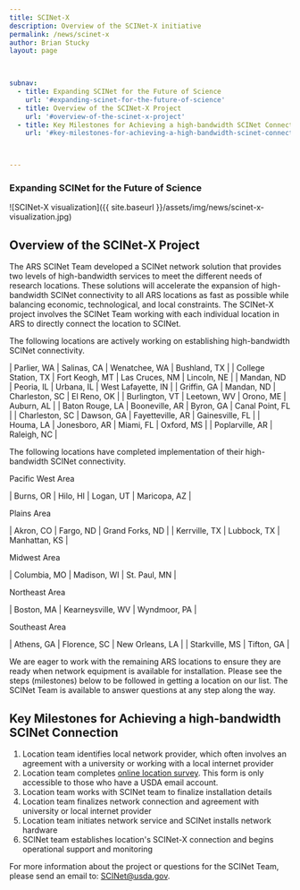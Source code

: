 ```yaml
---
title: SCINet-X
description: Overview of the SCINet-X initiative
permalink: /news/scinet-x
author: Brian Stucky
layout: page

 

subnav:
  - title: Expanding SCINet for the Future of Science
    url: '#expanding-scinet-for-the-future-of-science'
  - title: Overview of the SCINet-X Project
    url: '#overview-of-the-scinet-x-project'
  - title: Key Milestones for Achieving a high-bandwidth SCINet Connection
    url: '#key-milestones-for-achieving-a-high-bandwidth-scinet-connection'



---
```


### Expanding SCINet for the Future of Science

![SCINet-X visualization]({{ site.baseurl }}/assets/img/news/scinet-x-visualization.jpg)

## Overview of the SCINet-X Project

The ARS SCINet Team developed a SCINet network solution that provides two levels of high-bandwidth services to meet the different needs of research locations.  These solutions will accelerate the expansion of high-bandwidth SCINet connectivity to all ARS locations as fast as possible while balancing economic, technological, and local constraints.  The SCINet-X project involves the SCINet Team working with each individual location in ARS to directly connect the location to SCINet.  

The following locations are actively working on establishing high-bandwidth SCINet connectivity. 

| Parlier, WA | Salinas, CA | Wenatchee, WA |  Bushland, TX |
| College Station, TX | Fort Keogh, MT | Las Cruces, NM | Lincoln, NE |
| Mandan, ND | Peoria, IL | Urbana, IL | West Lafayette, IN |
| Griffin, GA | Mandan, ND | Charleston, SC | El Reno, OK |
| Burlington, VT | Leetown, WV | Orono, ME | Auburn, AL |
| Baton Rouge, LA | Booneville, AR | Byron, GA | Canal Point, FL |
| Charleston, SC | Dawson, GA | Fayetteville, AR | Gainesville, FL |
| Houma, LA | Jonesboro, AR | Miami, FL | Oxford, MS |
| Poplarville, AR | Raleigh, NC |



The following locations have completed implementation of their high-bandwidth SCINet connectivity. 

Pacific West Area 

| Burns, OR | Hilo, HI | Logan, UT | Maricopa, AZ | 

Plains Area

| Akron, CO | Fargo, ND | Grand Forks, ND |
| Kerrville, TX | Lubbock, TX | Manhattan, KS |

Midwest Area

| Columbia, MO | Madison, WI | St. Paul, MN |

Northeast Area

| Boston, MA | Kearneysville, WV | Wyndmoor, PA |

Southeast Area

| Athens, GA | Florence, SC | New Orleans, LA |
| Starkville, MS | Tifton, GA | 


We are eager to work with the remaining ARS locations to ensure they are ready when network equipment is available for installation. Please see the steps (milestones) below to be followed in getting a location on our list. The SCINet Team is available to answer questions at any step along the way. 


## Key Milestones for Achieving a high-bandwidth SCINet Connection

1. Location team identifies local network provider, which often involves an agreement with a university or working with a local internet provider
1. Location team completes [online location survey](https://forms.office.com/g/wcLFzhV73h). This form is only accessible to those who have a USDA email account.
1. Location team works with SCINet team to finalize installation details
1. Location team finalizes network connection and agreement with university or local internet provider
1. Location team initiates network service and SCINet installs network hardware
1. SCINet team establishes location's SCINet-X connection and begins operational support and monitoring

For more information about the project or questions for the SCINet Team, please send an email to: [SCINet@usda.gov](mailto:SCINet@usda.gov).

